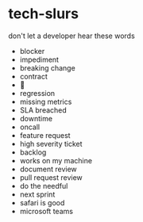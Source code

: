 # tech-slurs

don't let a developer hear these words

- blocker
- impediment
- breaking change
- contract
- 🫶
- regression
- missing metrics
- SLA breached
- downtime
- oncall
- feature request
- high severity ticket
- backlog
- works on my machine
- document review
- pull request review
- do the needful
- next sprint
- safari is good
- microsoft teams
